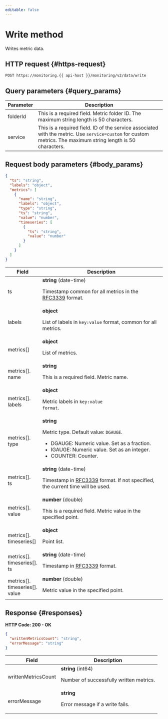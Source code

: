 ```yaml
---
editable: false
---
```


# Write method
Writes metric data.
 

## HTTP request {#https-request}
```
POST https://monitoring.{{ api-host }}/monitoring/v2/data/write
```
 
## Query parameters {#query_params}
 
Parameter | Description
--- | ---
folderId | This is a required field. Metric folder ID. The maximum string length is 50 characters.
service | This is a required field. ID of the service associated with the metric. Use `service=custom` for custom metrics. The maximum string length is 50 characters.
 
## Request body parameters {#body_params}
 
```json
{
  "ts": "string",
  "labels": "object",
  "metrics": [
    {
      "name": "string",
      "labels": "object",
      "type": "string",
      "ts": "string",
      "value": "number",
      "timeseries": [
        {
          "ts": "string",
          "value": "number"
        }
      ]
    }
  ]
}
```

 
Field | Description
--- | ---
ts | **string** (date-time)<br><p>Timestamp common for all metrics in the <a href="https://www.ietf.org/rfc/rfc3339.txt">RFC3339</a> format.</p> 
labels | **object**<br><p>List of labels in <code>key:value</code> format, common for all metrics.</p> 
metrics[] | **object**<br><p>List of metrics.</p> 
metrics[].<br>name | **string**<br><p>This is a required field. Metric name.</p> 
metrics[].<br>labels | **object**<br><p>Metric labels in <code>key:value format</code>.</p> 
metrics[].<br>type | **string**<br><p>Metric type. Default value: <code>DGAUGE</code>.</p> <ul> <li>DGAUGE: Numeric value. Set as a fraction.</li> <li>IGAUGE: Numeric value. Set as an integer.</li> <li>COUNTER: Counter.</li></ul> 
metrics[].<br>ts | **string** (date-time)<br><p>Timestamp in <a href="https://www.ietf.org/rfc/rfc3339.txt">RFC3339</a> format. If not specified, the current time will be used.</p> 
metrics[].<br>value | **number** (double)<br><p>This is a required field. Metric value in the specified point.</p> 
metrics[].<br>timeseries[] | **object**<br><p>Point list.</p> 
metrics[].<br>timeseries[].<br>ts | **string** (date-time)<br><p>Timestamp in <a href="https://www.ietf.org/rfc/rfc3339.txt">RFC3339</a> format.</p> 
metrics[].<br>timeseries[].<br>value | **number** (double)<br><p>Metric value in the specified point.</p> 

## Response {#responses}
**HTTP Code: 200 - OK**

```json
{
  "writtenMetricsCount": "string",
  "errorMessage": "string"
}
```

Field | Description
--- | ---
writtenMetricsCount | **string** (int64)<br><p>Number of successfully written metrics.</p> 
errorMessage | **string**<br><p>Error message if a write fails.</p> 
